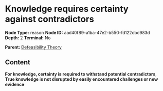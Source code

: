 # Knowledge requires certainty against contradictors

**Node Type:** reason
**Node ID:** aad40f89-a1ba-47e2-b550-fd122cbc983d
**Depth:** 2
**Terminal:** No

**Parent:** [Defeasibility Theory](defeasibility-theory.md)

## Content

**For knowledge, certainty is required to withstand potential contradictors**, **True knowledge is not disrupted by easily encountered challenges or new evidence**
